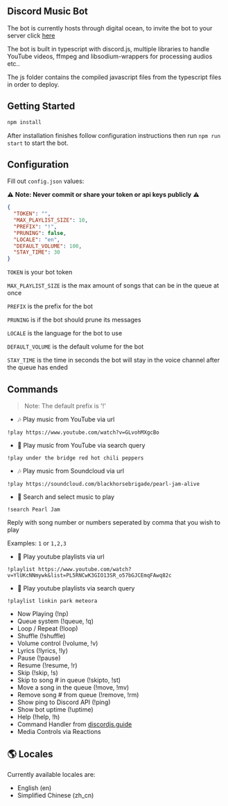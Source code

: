 ## Discord Music Bot

The bot is currently hosts through digital ocean, to invite the bot to your server click [here](https://discord.com/api/oauth2/authorize?client_id=1056656249581740122&permissions=2184185856&scope=applications.commands%20bot)

The bot is built in typescript with discord.js, multiple libraries to handle YouTube videos, ffmpeg and libsodium-wrappers for processing audios etc..

The js folder contains the compiled javascript files from the typescript files in order to deploy.

## Getting Started

```sh
npm install
```

After installation finishes follow configuration instructions then run `npm run start` to start the bot.

## Configuration

Fill out `config.json` values:

⚠️ **Note: Never commit or share your token or api keys publicly** ⚠️

```json
{
  "TOKEN": "",
  "MAX_PLAYLIST_SIZE": 10,
  "PREFIX": "!",
  "PRUNING": false,
  "LOCALE": "en",
  "DEFAULT_VOLUME": 100,
  "STAY_TIME": 30
}
```

`TOKEN` is your bot token

`MAX_PLAYLIST_SIZE` is the max amount of songs that can be in the queue at once

`PREFIX` is the prefix for the bot

`PRUNING` is if the bot should prune its messages

`LOCALE` is the language for the bot to use

`DEFAULT_VOLUME` is the default volume for the bot

`STAY_TIME` is the time in seconds the bot will stay in the voice channel after the queue has ended


## Commands

> Note: The default prefix is '!'

- 🎶 Play music from YouTube via url

`!play https://www.youtube.com/watch?v=GLvohMXgcBo`

- 🔎 Play music from YouTube via search query

`!play under the bridge red hot chili peppers`

- 🎶 Play music from Soundcloud via url

`!play https://soundcloud.com/blackhorsebrigade/pearl-jam-alive`

- 🔎 Search and select music to play

`!search Pearl Jam`

Reply with song number or numbers seperated by comma that you wish to play

Examples: `1` or `1,2,3`

- 📃 Play youtube playlists via url

`!playlist https://www.youtube.com/watch?v=YlUKcNNmywk&list=PL5RNCwK3GIO13SR_o57bGJCEmqFAwq82c`

- 🔎 Play youtube playlists via search query

`!playlist linkin park meteora`

- Now Playing (!np)
- Queue system (!queue, !q)
- Loop / Repeat (!loop)
- Shuffle (!shuffle)
- Volume control (!volume, !v)
- Lyrics (!lyrics, !ly)
- Pause (!pause)
- Resume (!resume, !r)
- Skip (!skip, !s)
- Skip to song # in queue (!skipto, !st)
- Move a song in the queue (!move, !mv)
- Remove song # from queue (!remove, !rm)
- Show ping to Discord API (!ping)
- Show bot uptime (!uptime)
- Help (!help, !h)
- Command Handler from [discordjs.guide](https://discordjs.guide/)
- Media Controls via Reactions

## 🌎 Locales

Currently available locales are:

- English (en)
- Simplified Chinese (zh_cn)
